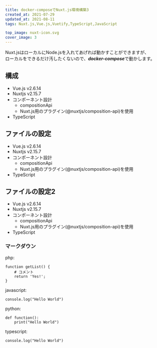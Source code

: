```yaml
---
title: docker-composeでNuxt.js環境構築3
created_at: 2021-07-29
updated_at: 2021-08-11
tags: Nuxt.js,Vue.js,Vuetify,TypeScript,JavaScript

top_image: nuxt-icon.svg
cover_image: 3
---
```


Nuxt.jsはローカルにNode.jsを入れてあげれば動かすことができますが、  
ローカルをできるだけ汚したくないので、***docker-compose***で動かします。

## 構成  
- Vue.js v2.6.14
- Nuxtjs v2.15.7
- コンポーネント設計
  - compositionApi
  - Nuxt.js用のプラグイン(@nuxtjs/composition-api)を使用
- TypeScript

## ファイルの設定
- Vue.js v2.6.14
- Nuxtjs v2.15.7
- コンポーネント設計
  - compositionApi
  - Nuxt.js用のプラグイン(@nuxtjs/composition-api)を使用
- TypeScript

## ファイルの設定2
- Vue.js v2.6.14
- Nuxtjs v2.15.7
- コンポーネント設計
  - compositionApi
  - Nuxt.js用のプラグイン(@nuxtjs/composition-api)を使用
- TypeScript

### マークダウン
php:
```php[/root/Http/Api/base.php]
function getList() {
    # コメント
    return 'Yes!';
}
```
javascript:
```javascript[base.js]
console.log("Hello World")
```
python:
```python[base.py]
def function():
    print("Hello World")
```
typescript:
```typescript[base.ts]
console.log("Hello World")
```